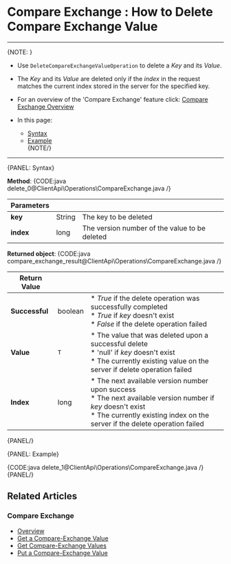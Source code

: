 ﻿# Compare Exchange : How to Delete Compare Exchange Value

---

{NOTE: }

* Use `DeleteCompareExchangeValueOperation` to delete a _Key_ and its _Value_.  

* The _Key_ and its _Value_ are deleted only if the _index_ in the request matches the current index stored in the server for the specified key.  

* For an overview of the 'Compare Exchange' feature click: [Compare Exchange Overview](../../../client-api/operations/compare-exchange/overview)

* In this page:  
  * [Syntax](../../../client-api/operations/compare-exchange/get-compare-exchange-values#syntax)  
  * [Example](../../../client-api/operations/compare-exchange/delete-compare-exchange-value#example)  
{NOTE/}

---

{PANEL: Syntax}

**Method**:
{CODE:java delete_0@ClientApi\Operations\CompareExchange.java /}

| Parameters | | |
| ------------- | ------------- | ----- |
| **key** | String | The key to be deleted |
| **index** | long |  The version number of the value to be deleted |

**Returned object**:
{CODE:java compare_exchange_result@ClientApi\Operations\CompareExchange.java /}

| Return Value | | |
| ------------- | ----- | ---- |
| **Successful** | boolean | * _True_ if the delete operation was successfully completed<br/> * _True_ if _key_ doesn't exist<br/> * _False_ if the delete operation failed |  
| **Value** | `T` | * The value that was deleted upon a successful delete<br/>* 'null' if _key_ doesn't exist<br/>* The currently existing value on the server if delete operation failed |  
| **Index** | long | * The next available version number upon success<br/>* The next available version number if _key_ doesn't exist<br/>* The currently existing index on the server if the delete operation failed |  
{PANEL/}

{PANEL: Example}

{CODE:java delete_1@ClientApi\Operations\CompareExchange.java /}  
{PANEL/}

## Related Articles

### Compare Exchange

- [Overview](../../../client-api/operations/compare-exchange/overview)
- [Get a Compare-Exchange Value](../../../client-api/operations/compare-exchange/get-compare-exchange-value)
- [Get Compare-Exchange Values](../../../client-api/operations/compare-exchange/get-compare-exchange-values)
- [Put a Compare-Exchange Value](../../../client-api/operations/compare-exchange/delete-compare-exchange-value)
